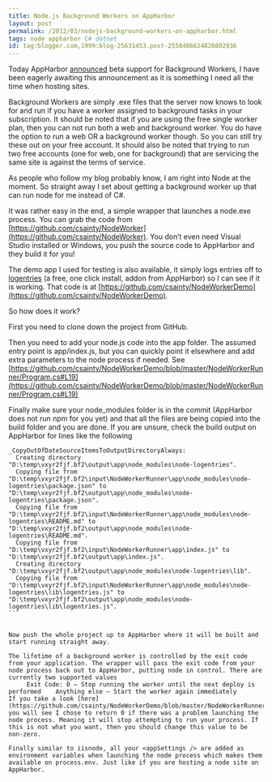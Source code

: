 ```yaml
---
title: Node.js Background Workers on AppHarbor
layout: post
permalink: /2012/03/nodejs-background-workers-on-appharbor.html
tags: node appharbor C# dotnet
id: tag:blogger.com,1999:blog-25631453.post-2558486624826802936
---
```



Today AppHarbor [announced](http://blog.appharbor.com/2012/03/08/background-workers-in-beta) beta support for Background Workers, I have been eagerly awaiting this announcement as it is something I need all the time when hosting sites.  
  
Background Workers are simply .exe files that the server now knows to look for and run if you have a worker assigned to background tasks in your subscription. It should be noted that if you are using the free single worker plan, then you can not run both a web and background worker. You do have the option to run a web OR a background worker though. So you can still try these out on your free account.   It should also be noted that trying to run two free accounts (one for web, one for background) that are servicing the same site is against the terms of service.  
  
As people who follow my blog probably know, I am right into Node at the moment. So straight away I set about getting a background worker up that can run node for me instead of C#.  
  
It was rather easy in the end, a simple wrapper that launches a node.exe process. You can grab the code from [https://github.com/csainty/NodeWorker](https://github.com/csainty/NodeWorker).    You don’t even need Visual Studio installed or Windows, you push the source code to AppHarbor and they build it for you!  
  
The demo app I used for testing is also available, it simply logs entries off to [logentries](http://logentries.com/) (a free, one click install, addon from AppHarbor) so I can see if it is working. That code is at [https://github.com/csainty/NodeWorkerDemo](https://github.com/csainty/NodeWorkerDemo).  
  
So how does it work?  
  
First you need to clone down the project from GitHub.  
  
Then you need to add your node.js code into the app folder. The assumed entry point is app/index.js, but you can quickly point it elsewhere and add extra parameters to the node process if needed.   See [https://github.com/csainty/NodeWorkerDemo/blob/master/NodeWorkerRunner/Program.cs#L19](https://github.com/csainty/NodeWorkerDemo/blob/master/NodeWorkerRunner/Program.cs#L19)  
  
Finally make sure your node_modules folder is in the commit (AppHarbor does not run npm for you yet) and that all the files are being copied into the build folder and you are done.   If you are unsure, check the build output on AppHarbor for lines like the following  
  

````
_CopyOutOfDateSourceItemsToOutputDirectoryAlways:
  Creating directory "D:\temp\vxyr2fjf.bf2\output\app\node_modules\node-logentries".
  Copying file from "D:\temp\vxyr2fjf.bf2\input\NodeWorkerRunner\app\node_modules\node-logentries\package.json" to "D:\temp\vxyr2fjf.bf2\output\app\node_modules\node-logentries\package.json".
  Copying file from "D:\temp\vxyr2fjf.bf2\input\NodeWorkerRunner\app\node_modules\node-logentries\README.md" to "D:\temp\vxyr2fjf.bf2\output\app\node_modules\node-logentries\README.md".
  Copying file from "D:\temp\vxyr2fjf.bf2\input\NodeWorkerRunner\app\index.js" to "D:\temp\vxyr2fjf.bf2\output\app\index.js".
  Creating directory "D:\temp\vxyr2fjf.bf2\output\app\node_modules\node-logentries\lib".
  Copying file from "D:\temp\vxyr2fjf.bf2\input\NodeWorkerRunner\app\node_modules\node-logentries\lib\logentries.js" to "D:\temp\vxyr2fjf.bf2\output\app\node_modules\node-logentries\lib\logentries.js".
```  
  
  
Now push the whole project up to AppHarbor where it will be built and start running straight away.  
  
The lifetime of a background worker is controlled by the exit code from your application. The wrapper will pass the exit code from your node process back out to AppHarbor, putting node in control. There are currently two supported values  
     Exit Code: 0 – Stop running the worker until the next deploy is performed    Anything else – Start the worker again immediately   
If you take a look [here](https://github.com/csainty/NodeWorkerDemo/blob/master/NodeWorkerRunner/Program.cs#L40) you will see I chose to return 0 if there was a problem launching the node process. Meaning it will stop attempting to run your process. If this is not what you want, then you should change this value to be non-zero.  
  
Finally similar to iisnode, all your <appSettings /> are added as environment variables when launching the node process which makes them available on process.env. Just like if you are hosting a node site on AppHarbor.  
  